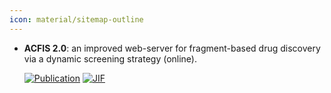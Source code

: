 ```yaml
---
icon: material/sitemap-outline
---
```





- **ACFIS 2.0**: an improved web-server for fragment-based drug discovery via a dynamic screening strategy (online).  

    [![Publication](https://img.shields.io/badge/Publication-Citations:12-blue?style=for-the-badge&logo=bookstack)](https://doi.org/10.1093%2Fnar%2Fgkad348) 
    [![JIF](https://img.shields.io/badge/Impact_Factor-16.60-purple?style=for-the-badge&logo=academia)](https://doi.org/10.1093%2Fnar%2Fgkad348)


